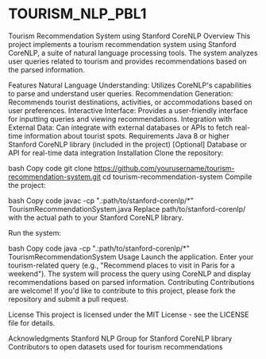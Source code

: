 # TOURISM_NLP_PBL1

Tourism Recommendation System using Stanford CoreNLP
Overview
This project implements a tourism recommendation system using Stanford CoreNLP, a suite of natural language processing tools. The system analyzes user queries related to tourism and provides recommendations based on the parsed information.

Features
Natural Language Understanding: Utilizes CoreNLP's capabilities to parse and understand user queries.
Recommendation Generation: Recommends tourist destinations, activities, or accommodations based on user preferences.
Interactive Interface: Provides a user-friendly interface for inputting queries and viewing recommendations.
Integration with External Data: Can integrate with external databases or APIs to fetch real-time information about tourist spots.
Requirements
Java 8 or higher
Stanford CoreNLP library (included in the project)
[Optional] Database or API for real-time data integration
Installation
Clone the repository:

bash
Copy code
git clone https://github.com/yourusername/tourism-recommendation-system.git
cd tourism-recommendation-system
Compile the project:

bash
Copy code
javac -cp ".:path/to/stanford-corenlp/*" TourismRecommendationSystem.java
Replace path/to/stanford-corenlp/ with the actual path to your Stanford CoreNLP library.

Run the system:

bash
Copy code
java -cp ".:path/to/stanford-corenlp/*" TourismRecommendationSystem
Usage
Launch the application.
Enter your tourism-related query (e.g., "Recommend places to visit in Paris for a weekend").
The system will process the query using CoreNLP and display recommendations based on parsed information.
Contributing
Contributions are welcome! If you'd like to contribute to this project, please fork the repository and submit a pull request.

License
This project is licensed under the MIT License - see the LICENSE file for details.

Acknowledgments
Stanford NLP Group for Stanford CoreNLP library
Contributors to open datasets used for tourism recommendations
